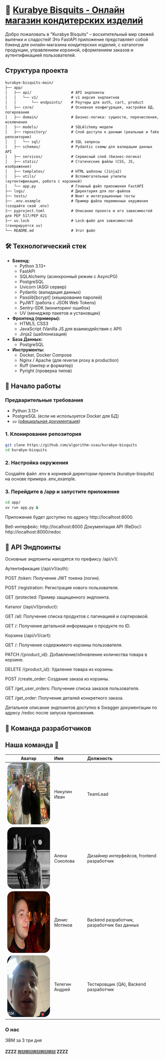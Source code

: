 # 🍪 [Kurabye Bisquits - Онлайн магазин кондитерских изделий](http://dev-vexyzy.ru)

Добро пожаловать в "Kurabye Bisquits" – восхитительный мир свежей выпечки и сладостей! Это FastAPI приложение представляет собой бэкенд для онлайн-магазина кондитерских изделий, с каталогом продукции, управлением корзиной, оформлением заказов и аутентификацией пользователей.

## Структура проекта
```
kurabye-bisquits-main/
├── app/
│   ├── api/                  # API эндпоинты
│   │   └── v1/               # v1 версия эндпоитнов
│   │       └── endpoints/    # Роутеры для auth, cart, product
│   ├── core/                 # Основная конфигурация, настройки БД, логирование
│   ├── domain/               # Бизнес-логика: сущности, перечисления, исключения
│   ├── models/               # SQLAlchemy модели
│   ├── repository/           # Слой доступа к данным (реальные и fake репозитории)
│   │   └── sql/              # SQL запросы
│   ├── schemas/              # Pydantic схемы для валидации данных API
│   ├── services/             # Сервисный слой (бизнес-логика)
│   ├── static/               # Статические файлы (CSS, JS, изображения)
│   ├── templates/            # HTML шаблоны (Jinja2)
│   ├── utils/                # Вспомогательные утилиты (аутентификация, работа с корзиной)
│   └── app.py                # Главный файл приложения FastAPI
├── logs/                     # Директория для лог-файлов
├── tests/                    # Юнит и интеграционные тесты
├── .env.example              # Пример файла переменных окружения (создайте свой .env)
├── pyproject.toml            # Описание проекта и его зависимостей для PEP 517/PEP 621
├── uv.lock                   # Lock-файл для зависимостей (генерируется uv)
└── README.md                 # Этот файл
```

## 🛠️ Технологический стек

*   **Бэкенд:**
    *   Python 3.13+
    *   FastAPI
    *   SQLAlchemy (асинхронный режим с AsyncPG)
    *   PostgreSQL
    *   Uvicorn (ASGI сервер)
    *   Pydantic (валидация данных)
    *   Passlib[bcrypt] (хеширование паролей)
    *   PyJWT (работа с JSON Web Tokens)
    *   Sentry-SDK (мониторинг ошибок)
    *   UV (менеджер пакетов и установщик)
*   **Фронтенд (примеры):**
    *   HTML5, CSS3
    *   JavaScript (Vanilla JS для взаимодействия с API)
    *   Jinja2 (шаблонизация)
*   **База Данных:**
    *   PostgreSQL
*   **Инструменты:**
    *   Docker, Docker Compose
    *   Nginx / Apache (для reverse proxy в production)
    *   Ruff (линтер и форматер)
    *   Pyright (проверка типов)

## 🚀 Начало работы

### Предварительные требования

*   Python 3.13+
*   PostgreSQL (если не используется Docker для БД)
*   `uv` ([официальная документация](https://docs.astral.sh/uv/))

### 1. Клонирование репозитория

```bash
git clone https://github.com/algorithm-ssau/kurabye-bisquits
cd kurabye-bisquits
```

### 2. Настройка окружения

Создайте файл .env в корневой директории проекта (kurabye-bisquits) на основе примера .env_example.

### 3. Перейдите в /app и запустите приложение

```bash
cd app/
uv run app.py &
```

Приложение будет доступно по адресу http://localhost:8000.

Веб-интерфейс: http://localhost:8000
Документация API (ReDoc): http://localhost:8000/redoc

## 📜 API Эндпоинты

Основные эндпоинты находятся по префиксу /api/v1/.

Аутентификация (/api/v1/auth):

POST /token: Получение JWT токена (логин).

POST /registration: Регистрация нового пользователя.

GET /protected: Пример защищенного эндпоинта.

Каталог (/api/v1/product):

GET /all: Получение списка продуктов с пагинацией и сортировкой.

GET /: Получение детальной информации о продукте по ID.

Корзина (/api/v1/cart):

GET /: Получение содержимого корзины пользователя.

PATCH /{product_id}: Добавление/обновление количества товара в корзине.

DELETE /{product_id}: Удаление товара из корзины.

POST /create_order: Создание заказа из корзины.

GET /get_user_orders: Получение списка заказов пользователя.

GET /get_order: Получение деталей конкретного заказа.

Детальное описание эндпоинтов доступно в Swagger документации по адресу /redoc после запуска приложения.

## 🤝 Команда разработчиков
## Наша команда 🚀

| Аватар | Имя | Должность |
|:------:|:---|:---------|
| <img src="https://github.com/algorithm-ssau/kurabye-bisquits/blob/main/app/static/img/van.jpg"  alt="Avatar" style="border-radius: 20px; width: 200px; height: 200px;"> | Никулин Иван | TeamLead |
| <img src="https://github.com/algorithm-ssau/kurabye-bisquits/blob/main/app/static/img/alena.jpg" alt="Avatar" style="border-radius: 20px; width: 200px; height: 200px;"> | Алена Соколова | Дизайнер интерфейсов, frontend разработчик |
| <img src="https://github.com/algorithm-ssau/kurabye-bisquits/blob/main/app/static/img/denis1.jpg" alt="Avatar" style="border-radius: 20px; width: 200px; height: 200px;"> | Денис Мотяков | Backend разработчик, разработчик баз данных |
| <img src="https://github.com/algorithm-ssau/kurabye-bisquits/blob/main/app/static/img/andrey.png" style="border-radius: 20px; width: 200px; height: 200px;"> | Телегин Андрей | Тестировщик (QA), Backend разработчик |

### О нас
ЭВМ за 3 три дня
####  ZZZZ 🇷🇺🇷🇺🇷🇺🇷🇺🇷🇺 ZZZZ
